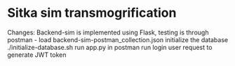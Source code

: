 # Sitka sim transmogrification

Changes: 
Backend-sim is implemented using Flask, testing is through postman - load backend-sim-postman_collection.json
initialize the database ./initialize-database.sh
run app.py
in postman run login user request to generate JWT token